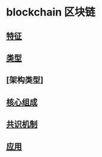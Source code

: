 # blockchain 区块链

## [特征](bc-feature.md)

## [类型](bc-type.md)

## [架构类型]

## [核心组成](bc-component.md)

## [共识机制](bc-consensus.md)

## [应用](bc-app.md)
